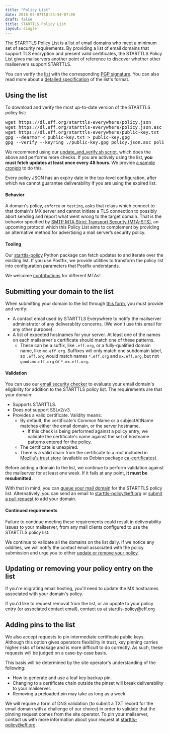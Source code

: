 ```yaml
---
title: "Policy List"
date: 2018-05-07T10:23:54-07:00
draft: false
title: STARTTLS Policy List
layout: single
---
```


The STARTTLS Policy List is a list of email domains who meet a minimum set of security requirements. By providing a list of email domains that support TLS encryption and present valid certificates, the STARTTLS Policy List gives mailservers another point of reference to discover whether other mailservers support STARTTLS.

You can verify the [list](https://dl.eff.org/starttls-everywhere/policy.json) with the corresponding [PGP signature](https://dl.eff.org/starttls-everywhere/policy.json.asc). You can also read more about a [detailed specification](https://github.com/EFForg/starttls-everywhere/blob/master/RULES.md) of the list's format.

## <a name="use"></a>Using the list

To download and verify the most up-to-date version of the STARTTLS policy list:

<pre>
wget https://dl.eff.org/starttls-everywhere/policy.json
wget https://dl.eff.org/starttls-everywhere/policy.json.asc
wget https://dl.eff.org/starttls-everywhere/public-key.txt
gpg --dearmor < public-key.txt > public-key.gpg
gpg --verify --keyring ./public-key.gpg policy.json.asc policy.json
</pre>

We recommend using our [update_and_verify.sh script](https://github.com/EFForg/starttls-everywhere/blob/master/scripts/update_and_verify.sh), which does the above and performs more checks. If you are actively using the list, **you must fetch updates at least once every 48 hours**. We provide [a sample cronjob](https://github.com/EFForg/starttls-everywhere/blob/master/scripts/starttls-policy.cron.d) to do this.

Every policy JSON has an expiry date in the top-level configuration, after which we cannot guarantee deliverability if you are using the expired list.

#### Behavior

A domain's policy, `enforce` or `testing`, asks that relays which connect to that domain's MX server and cannot initiate a TLS connection to possibly abort sending and report what went wrong to the target domain. That is the behavior specified by [SMTP MTA Strict Transport Security (MTA-STS)](https://tools.ietf.org/html/draft-ietf-uta-mta-sts), an upcoming protocol which this Policy List aims to complement by providing an alternative method for advertising a mail server’s security policy.

#### Tooling

Our [starttls-policy](https://github.com/EFForg/starttls-policy-cli) Python package can fetch updates to and iterate over the existing list. If you use Postfix, we provide utilities to transform the policy list into configuration parameters that Postfix understands.

We welcome [contributions](https://github.com/EFForg/starttls-everywhere) for different MTAs!

## <a name="add"></a>Submitting your domain to the list

When submitting your domain to the list through [this form](/add-domain), you must provide and verify:

 * A contact email used by STARTTLS Everywhere to notify the mailserver administrator of any deliverablity concerns. (We won't use this email for any other purpose).
 * A list of expected hostnames for your server. At least one of the names on each mailserver's certificate should match one of these patterns.
    * These can be a suffix, like `.eff.org`, or a fully-qualified domain name, like `mx.eff.org`. Suffixes will only match one subdomain label, so `.eff.org` would match names `*.eff.org` and `mx.eff.org`, but not `good.mx.eff.org` or `*.mx.eff.org`.

#### Validation

You can use our [email security checker](/) to evaluate your email domain's eligibility for addition to the STARTTLS policy list.
The requirements are that your domain:

 * Supports STARTTLS.
 * Does not support SSLv2/v3.
 * Provides a valid certificate. Validity means:
    * By default, the certificate's Common Name or a subjectAltName matches either the email domain, or the server hostname.
         * If this check is being performed against a policy entry, we validate the certificate's name against the set of hostname patterns entered for the policy.
    * The certificate is unexpired.
    * There is a valid chain from the certificate to a root included in [Mozilla's trust store](https://wiki.mozilla.org/CA/Included_Certificates) (available as Debian package [ca-certificates](https://packages.debian.org/sid/ca-certificates)).

Before adding a domain to the list, we continue to perform validation against the mailserver for at least one week. If it fails at any point, **it must be resubmitted.**

With that in mind, you can [queue your mail domain](/add-domain) for the STARTTLS policy list. Alternatively, you can send an email to [starttls-policy@eff.org](mailto:starttls-policy@eff.org) or [submit a pull request](https://github.com/EFForg/starttls-everywhere) to add your domain.

#### Continued requirements

Failure to continue meeting these requirements could result in deliverability issues to your mailserver, from any mail clients configured to use the STARTTLS policy list.

We continue to validate all the domains on the list daily. If we notice any oddities, we will notify the contact email associated with the policy submission and urge you to either [update or remove your policy](#update).

## <a name="update"></a> Updating or removing your policy entry on the list

If you're migrating email hosting, you'll need to update the MX hostnames associated with your domain's policy.

If you'd like to request removal from the list, or an update to your policy entry (or associated contact email), contact us at [starttls-policy@eff.org](mailto:starttls-policy@eff.org)

## <a name="pin"></a>Adding pins to the list

We also accept requests to pin intermediate certificate public keys. Although this option gives operators flexibility in trust, key pinning carries higher risks of breakage and is more difficult to do correctly. As such, these requests will be judged on a case-by-case basis.

This basis will be determined by the site operator's understanding of the following:

   * How to generate and use a leaf key backup pin.
   * Changing to a certificate chain outside the pinset will break deliverability to your mailserver.
   * Removing a preloaded pin may take as long as a week.

We will require a form of DNS validation (to submit a TXT record for the email domain with a challenge of our choice) in order to validate that the pinning request comes from the site operator.
To pin your mailserver, contact us with more information about your request at [starttls-policy@eff.org](mailto:starttls-policy@eff.org).
